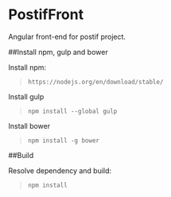 # PostifFront

Angular front-end for postif project.

##Install npm, gulp and bower

Install npm:

> `https://nodejs.org/en/download/stable/`

Install gulp
>`npm install --global gulp`

Install bower
>`npm install -g bower`

##Build

Resolve dependency and build:
> `npm install`
